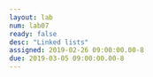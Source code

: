 ```yaml
---
layout: lab
num: lab07
ready: false
desc: "Linked lists"
assigned: 2019-02-26 09:00:00.00-8
due: 2019-03-05 09:00:00.00-8
---
```

